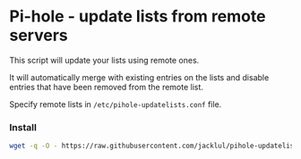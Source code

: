 # Pi-hole - update lists from remote servers

This script will update your lists using remote ones.

It will automatically merge with existing entries on the lists and disable entries that have been removed from the remote list.

Specify remote lists in `/etc/pihole-updatelists.conf` file.

### Install

```bash
wget -q -O - https://raw.githubusercontent.com/jacklul/pihole-updatelists/master/install.sh | sudo bash
```

